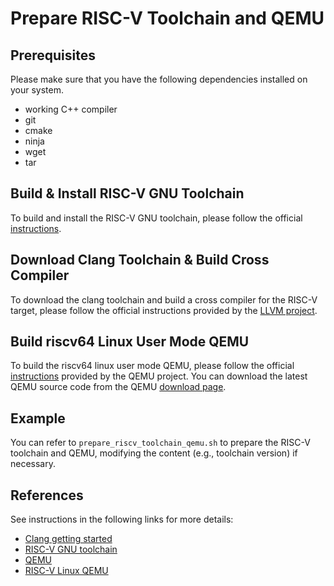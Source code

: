 # Prepare RISC-V Toolchain and QEMU #

## Prerequisites ##

Please make sure that you have the following dependencies installed on your system.
- working C++ compiler
- git
- cmake
- ninja
- wget
- tar

## Build & Install RISC-V GNU Toolchain ##

To build and install the RISC-V GNU toolchain, please follow the official [instructions](https://github.com/riscv/riscv-gnu-toolchain).

## Download Clang Toolchain & Build Cross Compiler ##

To download the clang toolchain and build a cross compiler for the RISC-V target, please follow the official instructions provided by the [LLVM project](https://github.com/llvm/llvm-project/).

## Build riscv64 Linux User Mode QEMU ##

To build the riscv64 linux user mode QEMU, please follow the official [instructions](https://github.com/qemu/qemu) provided by the QEMU project.
You can download the latest QEMU source code from the QEMU [download page](https://download.qemu.org).

## Example ##

You can refer to `prepare_riscv_toolchain_qemu.sh` to prepare the RISC-V toolchain and QEMU, modifying the content (e.g., toolchain version) if necessary.

## References ##

See instructions in the following links for more details:

* [Clang getting started](https://clang.llvm.org/get_started.html)
* [RISC-V GNU toolchain](https://github.com/riscv/riscv-gnu-toolchain)
* [QEMU](https://github.com/qemu/qemu)
* [RISC-V Linux QEMU](https://risc-v-getting-started-guide.readthedocs.io/en/latest/linux-qemu.html)
